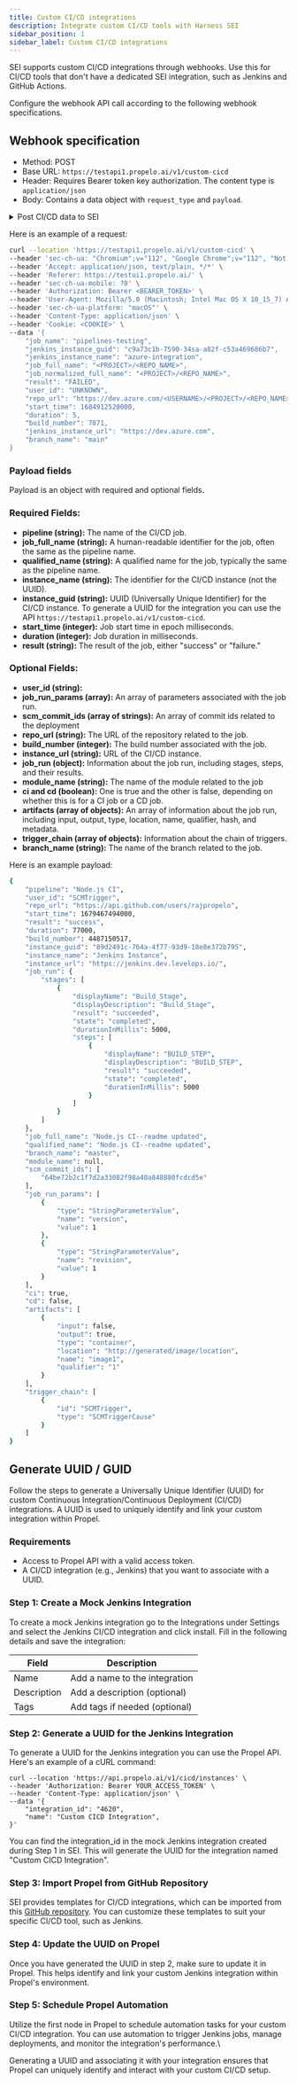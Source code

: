 ```yaml
---
title: Custom CI/CD integrations
description: Integrate custom CI/CD tools with Harness SEI
sidebar_position: 1
sidebar_label: Custom CI/CD integrations
---
```


SEI supports custom CI/CD integrations through webhooks. Use this for CI/CD tools that don't have a dedicated SEI integration, such as Jenkins and GitHub Actions.

Configure the webhook API call according to the following webhook specifications.

## Webhook specification

* Method: POST
* Base URL: `https://testapi1.propelo.ai/v1/custom-cicd`
* Header: Requires Bearer token key authorization. The content type is ```application/json```
* Body: Contains a data object with ```request_type``` and ```payload```.


<details>
<summary>Post CI/CD data to SEI</summary>

**Parameters**

**Header**

* Authorization: Bearer <BEARER_TOKEN>
* Content-Type: application/json

**Body**

* Data: 

```bash
"{"pipeline":"Node.js CI","user_id":"SCMTrigger","repo_url":"https://api.github.com/users/rajpropelo","start_time":1679467494000,"result":"success","duration":77000,"build_number":4487150517,"instance_guid":"89d2491c-764a-4f77-93d9-18e8e372b795","instance_name":"Jenkins Instance","instance_url":"https://jenkins.dev.levelops.io/","job_run":{"stages":[{"displayName":"Build_Stage","displayDescription":"Build_Stage","result":"succeeded","state":"completed","durationInMillis":5000,"steps":[{"displayName":"BUILD_STEP","displayDescription":"BUILD_STEP","result":"succeeded","state":"completed","durationInMillis":5000}]}]},"job_full_name":"Node.js CI--readme updated","qualified_name":"Node.js CI--readme updated","branch_name":"master","module_name":null,"scm_commit_ids":["64be72b2c1f7d2a33082f98a40a848880fcdcd5e"],"job_run_params":[{"type":"StringParameterValue","name":"version","value":1},{"type":"StringParameterValue","name":"revision","value":1}],"ci":true,"cd":false,"artifacts":[{"input":false,"output":true,"type":"container","location":"http://generated/image/location","name":"image1","qualifier":"1"}],"trigger_chain":[{"id":"SCMTrigger","type":"SCMTriggerCause"}]}"
```

</details>

Here is an example of a request:

```bash
curl --location 'https://testapi1.propelo.ai/v1/custom-cicd' \
--header 'sec-ch-ua: "Chromium";v="112", "Google Chrome";v="112", "Not:A-Brand";v="99"' \
--header 'Accept: application/json, text/plain, */*' \
--header 'Referer: https://testui1.propelo.ai/' \
--header 'sec-ch-ua-mobile: ?0' \
--header 'Authorization: Bearer <BEARER_TOKEN>' \
--header 'User-Agent: Mozilla/5.0 (Macintosh; Intel Mac OS X 10_15_7) AppleWebKit/537.36 (KHTML, like Gecko) Chrome/112.0.0.0 Safari/537.36' \
--header 'sec-ch-ua-platform: "macOS"' \
--header 'Content-Type: application/json' \
--header 'Cookie: <COOKIE>' \
--data '{
    "job_name": "pipelines-testing",
    "jenkins_instance_guid": "c9a73c1b-7590-34sa-a82f-c53a469686b7",
    "jenkins_instance_name": "azure-integration",
    "job_full_name": "<PROJECT>/<REPO_NAME>",
    "job_normalized_full_name": "<PROJECT>/<REPO_NAME>",
    "result": "FAILED",
    "user_id": "UNKNOWN",
    "repo_url": "https://dev.azure.com/<USERNAME>/<PROJECT>/<REPO_NAME>",
    "start_time": 1684912520000,
    "duration": 5,
    "build_number": 7871,
    "jenkins_instance_url": "https://dev.azure.com",
    "branch_name": "main"
}

```

### Payload fields

Payload is an object with required and optional fields.

### Required Fields:

* **pipeline (string):** The name of the CI/CD job.
* **job\_full\_name (string):** A human-readable identifier for the job, often the same as the pipeline name.
* **qualified\_name (string):** A qualified name for the job, typically the same as the pipeline name.
* **instance\_name (string):** The identifier for the CI/CD instance (not the UUID).
* **instance\_guid (string):** UUID (Universally Unique Identifier) for the CI/CD instance. To generate a UUID for the integration you can use the API `https://testapi1.propelo.ai/v1/custom-cicd`.
* **start\_time (integer):** Job start time in epoch milliseconds.
* **duration (integer):** Job duration in milliseconds.
* **result (string):** The result of the job, either "success" or "failure."

### Optional Fields:

* **user\_id (string):**
* **job\_run\_params (array):** An array of parameters associated with the job run.
* **scm\_commit\_ids (array of strings):** An array of commit ids related to the deployment
* **repo\_url (string):** The URL of the repository related to the job.
* **build\_number (integer):** The build number associated with the job.
* **instance\_url (string):** URL of the CI/CD instance.
* **job\_run (object):** Information about the job run, including stages, steps, and their results.
* **module\_name (string):** The name of the module related to the job
* **ci and cd (boolean):** One is true and the other is false, depending on whether this is for a CI job or a CD job.
* **artifacts (array of objects):** An array of information about the job run, including input, output, type, location, name, qualifier, hash, and metadata.
* **trigger\_chain (array of objects):** Information about the chain of triggers.
* **branch\_name (string):** The name of the branch related to the job.

Here is an example payload:

```sh
{
    "pipeline": "Node.js CI",
    "user_id": "SCMTrigger",
    "repo_url": "https://api.github.com/users/rajpropelo",
    "start_time": 1679467494000,
    "result": "success",
    "duration": 77000,
    "build_number": 4487150517,
    "instance_guid": "89d2491c-764a-4f77-93d9-18e8e372b795",
    "instance_name": "Jenkins Instance",
    "instance_url": "https://jenkins.dev.levelops.io/",
    "job_run": {
        "stages": [
            {
                "displayName": "Build_Stage",
                "displayDescription": "Build_Stage",
                "result": "succeeded",
                "state": "completed",
                "durationInMillis": 5000,
                "steps": [
                    {
                        "displayName": "BUILD_STEP",
                        "displayDescription": "BUILD_STEP",
                        "result": "succeeded",
                        "state": "completed",
                        "durationInMillis": 5000
                    }
                ]
            }
        ]
    },
    "job_full_name": "Node.js CI--readme updated",
    "qualified_name": "Node.js CI--readme updated",
    "branch_name": "master",
    "module_name": null,
    "scm_commit_ids": [
        "64be72b2c1f7d2a33082f98a40a848880fcdcd5e"
    ],
    "job_run_params": [
        {
            "type": "StringParameterValue",
            "name": "version",
            "value": 1
        },
        {
            "type": "StringParameterValue",
            "name": "revision",
            "value": 1
        }
    ],
    "ci": true,
    "cd": false,
    "artifacts": [
        {
            "input": false,
            "output": true,
            "type": "container",
            "location": "http://generated/image/location",
            "name": "image1",
            "qualifier": "1"
        }
    ],
    "trigger_chain": [
        {
            "id": "SCMTrigger",
            "type": "SCMTriggerCause"
        }
    ]
}
```




## Generate UUID / GUID

Follow the steps to generate a Universally Unique Identifier (UUID) for custom Continuous Integration/Continuous Deployment (CI/CD) integrations. A UUID is used to uniquely identify and link your custom integration within Propel.

### Requirements

* Access to Propel API with a valid access token. 
* A CI/CD integration (e.g., Jenkins) that you want to associate with a UUID.

### Step 1: Create a Mock Jenkins Integration&#x20;

To create a mock Jenkins integration go to the Integrations under Settings and select the Jenkins CI/CD integration and click install. Fill in the following details and save the integration:

| Field       | Description                   |
| - | - |
| Name        | Add a name to the integration |
| Description | Add a description (optional)  |
| Tags        | Add tags if needed (optional) |

### Step 2: Generate a UUID for the Jenkins Integration

To generate a UUID for the Jenkins integration you can use the Propel API. Here's an example of a cURL command:

```shell
curl --location 'https://api.propelo.ai/v1/cicd/instances' \
--header 'Authorization: Bearer YOUR_ACCESS_TOKEN' \
--header 'Content-Type: application/json' \
--data '{
    "integration_id": "4620",
    "name": "Custom CICD Integration",
}' 
```

You can find the integration\_id in the mock Jenkins integration created during Step 1 in SEI. This will generate the UUID for the integration named "Custom CICD Integration".

### Step 3: Import Propel from GitHub Repository

SEI provides templates for CI/CD integrations, which can be imported from this [GitHub repository](https://github.com/harness/sei-propels-templates). You can customize these templates to suit your specific CI/CD tool, such as Jenkins.

### Step 4: Update the UUID on Propel&#x20;

Once you have generated the UUID in step 2, make sure to update it in Propel. This helps identify and link your custom Jenkins integration within Propel's environment.

### Step 5: Schedule Propel Automation&#x20;

Utilize the first node in Propel to schedule automation tasks for your custom CI/CD integration. You can use automation to trigger Jenkins jobs, manage deployments, and monitor the integration's performance.\


Generating a UUID and associating it with your integration ensures that Propel can uniquely identify and interact with your custom CI/CD setup.
